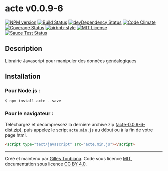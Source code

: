 # acte v0.0.9-6
[![NPM version](https://img.shields.io/npm/v/acte.svg)](https://www.npmjs.com/package/acte)
[![Build Status](https://img.shields.io/travis/gtoubiana/acte.svg)](https://travis-ci.org/gtoubiana/acte)
[![devDependency Status](https://img.shields.io/david/dev/gtoubiana/acte.svg)](https://david-dm.org/gtoubiana/acte#info=devDependencies)
[![Code Climate](https://codeclimate.com/github/gtoubiana/acte/badges/gpa.svg)](https://codeclimate.com/github/gtoubiana/acte)
[![Coverage Status](https://coveralls.io/repos/github/gtoubiana/acte/badge.svg?branch=master)](https://coveralls.io/github/gtoubiana/acte?branch=master)
[![airbnb-style](https://img.shields.io/badge/code%20style-airbnb-blue.svg)](http://nerds.airbnb.com/our-javascript-style-guide/)
[![MIT License](https://img.shields.io/npm/l/acte.svg)](https://github.com/gtoubiana/acte/blob/master/LICENSE)<br>
[![Sauce Test Status](https://saucelabs.com/browser-matrix/gtoubiana.svg)](https://saucelabs.com/u/gtoubiana)


## Description
Librairie Javascript pour manipuler des données généalogiques

## Installation

### Pour Node.js :
```
$ npm install acte --save
```

### Pour le navigateur :
Téléchargez et décompressez la dernière archive zip ([acte-0.0.9-6-dist.zip](https://github.com/gtoubiana/acte/blob/master/dist/acte-0.0.9-6-dist.zip?raw=true)), puis appelez le script `acte.min.js` au début ou à la fin de votre page html.
```html
<script type="text/javascript" src="acte.min.js"></script>
```

* * *
Créé et maintenu par [Gilles Toubiana](https://github.com/gtoubiana/).
Code sous licence [MIT](https://github.com/gtoubiana/acte/blob/master/LICENSE), documentation sous licence [CC BY 4.0](https://creativecommons.org/licenses/by/4.0/deed.fr).
